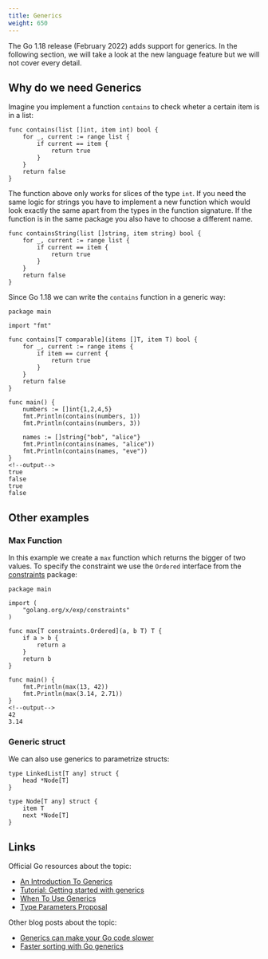 ```yaml
---
title: Generics
weight: 650
---
```


The Go 1.18 release (February 2022) adds support for generics.
In the following section, we will take a look at the new language feature but we will not cover every detail.


## Why do we need Generics

Imagine you implement a function `contains` to check wheter a certain item is in a list:
```golang
func contains(list []int, item int) bool {
	for _, current := range list {
		if current == item {
			return true
		}
	}
	return false
}
```

The function above only works for slices of the type `int`. If you need the same logic for strings you have to implement a new function which would look exactly the same apart from the types in the function signature. If the function is in the same package you also have to choose a different name.
```golang
func containsString(list []string, item string) bool {
	for _, current := range list {
		if current == item {
			return true
		}
	}
	return false
}
```

Since Go 1.18 we can write the `contains` function in a generic way:
```golang
package main

import "fmt"

func contains[T comparable](items []T, item T) bool {
	for _, current := range items {
		if item == current {
			return true
		}
	}
	return false
}

func main() {
	numbers := []int{1,2,4,5}
	fmt.Println(contains(numbers, 1))
	fmt.Println(contains(numbers, 3))

	names := []string{"bob", "alice"}
	fmt.Println(contains(names, "alice"))
	fmt.Println(contains(names, "eve"))
}
<!--output-->
true
false
true
false
```


## Other examples


### Max Function

In this example we create a `max` function which returns the bigger of two values. To specify the constraint we use the `Ordered` interface from the [constraints](https://pkg.go.dev/golang.org/x/exp/constraints#Ordered) package:
```golang
package main

import (
	"golang.org/x/exp/constraints"
)

func max[T constraints.Ordered](a, b T) T {
	if a > b {
		return a
	}
	return b
}

func main() {
	fmt.Println(max(13, 42))
	fmt.Println(max(3.14, 2.71))
}
<!--output-->
42
3.14
```


### Generic struct

We can also use generics to parametrize structs:
```golang
type LinkedList[T any] struct {
	head *Node[T]
}

type Node[T any] struct {
	item T
	next *Node[T]
}
```


## Links

Official Go resources about the topic:

* [An Introduction To Generics](https://go.dev/blog/intro-generics)
* [Tutorial: Getting started with generics](https://go.dev/doc/tutorial/generics)
* [When To Use Generics](https://go.dev/blog/when-generics)
* [Type Parameters Proposal](https://go.googlesource.com/proposal/+/HEAD/design/43651-type-parameters.md)


Other blog posts about the topic:

* [Generics can make your Go code slower](https://planetscale.com/blog/generics-can-make-your-go-code-slower)
* [Faster sorting with Go generics](https://eli.thegreenplace.net/2022/faster-sorting-with-go-generics)
